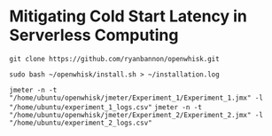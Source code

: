 # Mitigating Cold Start Latency in Serverless Computing

`git clone https://github.com/ryanbannon/openwhisk.git`

`sudo bash ~/openwhisk/install.sh > ~/installation.log`

`jmeter -n -t "/home/ubuntu/openwhisk/jmeter/Experiment_1/Experiment_1.jmx" -l "/home/ubuntu/experiment_1_logs.csv"`
`jmeter -n -t "/home/ubuntu/openwhisk/jmeter/Experiment_2/Experiment_2.jmx" -l "/home/ubuntu/experiment_2_logs.csv"`
